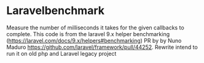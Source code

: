 # Laravelbenchmark
Measure the number of milliseconds it takes for the given callbacks to complete. 
This code is from the laravel 9.x helper benchmarking (https://laravel.com/docs/9.x/helpers#benchmarking) 
PR by by Nuno Maduro https://github.com/laravel/framework/pull/44252. Rewrite intend to run it on old php and Laravel legacy project
